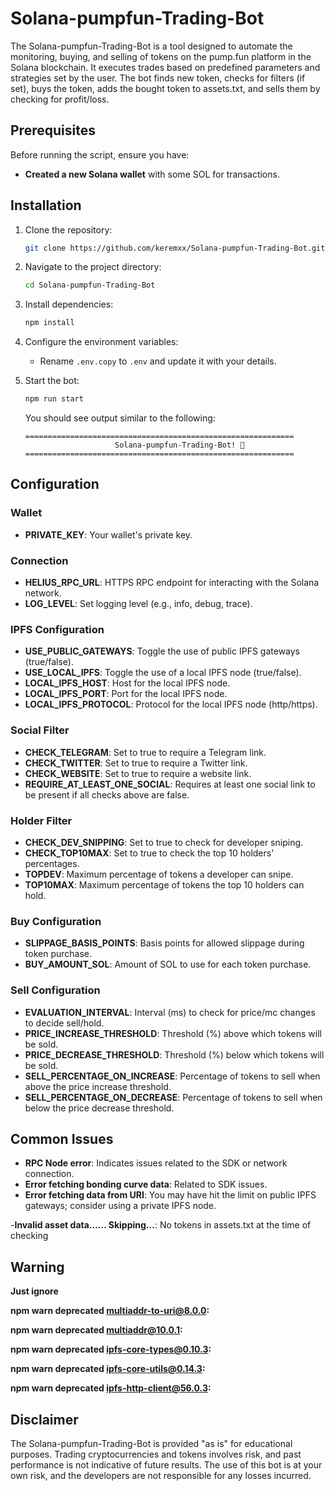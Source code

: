 # Solana-pumpfun-Trading-Bot
The Solana-pumpfun-Trading-Bot is a tool designed to automate the monitoring, buying, and selling of tokens on the pump.fun platform in the Solana blockchain. It executes trades based on predefined parameters and strategies set by the user.
The bot finds new token, checks for filters (if set), buys the token, adds the bought token to assets.txt, and sells them by checking for profit/loss.

## Prerequisites

Before running the script, ensure you have:

- **Created a new Solana wallet** with some SOL for transactions.

## Installation

1. Clone the repository:
    ```bash
    git clone https://github.com/keremxx/Solana-pumpfun-Trading-Bot.git
    ```
2. Navigate to the project directory:
    ```bash
    cd Solana-pumpfun-Trading-Bot
    ```
3. Install dependencies:
    ```bash
    npm install
    ```
4. Configure the environment variables:
   - Rename `.env.copy` to `.env` and update it with your details.

5. Start the bot:
    ```bash
    npm run start
    ```

    You should see output similar to the following:

    ```
    ============================================================
                        Solana-pumpfun-Trading-Bot! 🚀
    ============================================================
    
    ```
## Configuration

### Wallet

- **PRIVATE_KEY**: Your wallet's private key.

### Connection

- **HELIUS_RPC_URL**: HTTPS RPC endpoint for interacting with the Solana network.
- **LOG_LEVEL**: Set logging level (e.g., info, debug, trace).

### IPFS Configuration

- **USE_PUBLIC_GATEWAYS**: Toggle the use of public IPFS gateways (true/false).
- **USE_LOCAL_IPFS**: Toggle the use of a local IPFS node (true/false).
- **LOCAL_IPFS_HOST**: Host for the local IPFS node.
- **LOCAL_IPFS_PORT**: Port for the local IPFS node.
- **LOCAL_IPFS_PROTOCOL**: Protocol for the local IPFS node (http/https).

### Social Filter

- **CHECK_TELEGRAM**: Set to true to require a Telegram link.
- **CHECK_TWITTER**: Set to true to require a Twitter link.
- **CHECK_WEBSITE**: Set to true to require a website link.
- **REQUIRE_AT_LEAST_ONE_SOCIAL**: Requires at least one social link to be present if all checks above are false.

### Holder Filter

- **CHECK_DEV_SNIPPING**: Set to true to check for developer sniping.
- **CHECK_TOP10MAX**: Set to true to check the top 10 holders' percentages.
- **TOPDEV**: Maximum percentage of tokens a developer can snipe.
- **TOP10MAX**: Maximum percentage of tokens the top 10 holders can hold.

### Buy Configuration

- **SLIPPAGE_BASIS_POINTS**: Basis points for allowed slippage during token purchase.
- **BUY_AMOUNT_SOL**: Amount of SOL to use for each token purchase.

### Sell Configuration

- **EVALUATION_INTERVAL**: Interval (ms) to check for price/mc changes to decide sell/hold.
- **PRICE_INCREASE_THRESHOLD**: Threshold (%) above which tokens will be sold.
- **PRICE_DECREASE_THRESHOLD**: Threshold (%) below which tokens will be sold.
- **SELL_PERCENTAGE_ON_INCREASE**: Percentage of tokens to sell when above the price increase threshold.
- **SELL_PERCENTAGE_ON_DECREASE**: Percentage of tokens to sell when below the price decrease threshold.

## Common Issues

- **RPC Node error**: Indicates issues related to the SDK or network connection.
- **Error fetching bonding curve data**: Related to SDK issues.
- **Error fetching data from URI**: You may have hit the limit on public IPFS gateways; consider using a private IPFS node.

-**Invalid asset data...... Skipping...**: No tokens in assets.txt at the time of checking

## Warning
**Just ignore**

**npm warn deprecated multiaddr-to-uri@8.0.0:**

**npm warn deprecated multiaddr@10.0.1:**

**npm warn deprecated ipfs-core-types@0.10.3:**

**npm warn deprecated ipfs-core-utils@0.14.3:**

**npm warn deprecated ipfs-http-client@56.0.3:**


## Disclaimer

The Solana-pumpfun-Trading-Bot is provided "as is" for educational purposes. Trading cryptocurrencies and tokens involves risk, and past performance is not indicative of future results. The use of this bot is at your own risk, and the developers are not responsible for any losses incurred.

